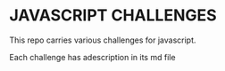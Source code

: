 # JAVASCRIPT CHALLENGES
This repo carries various challenges for javascript.

Each challenge has adescription in its md file
